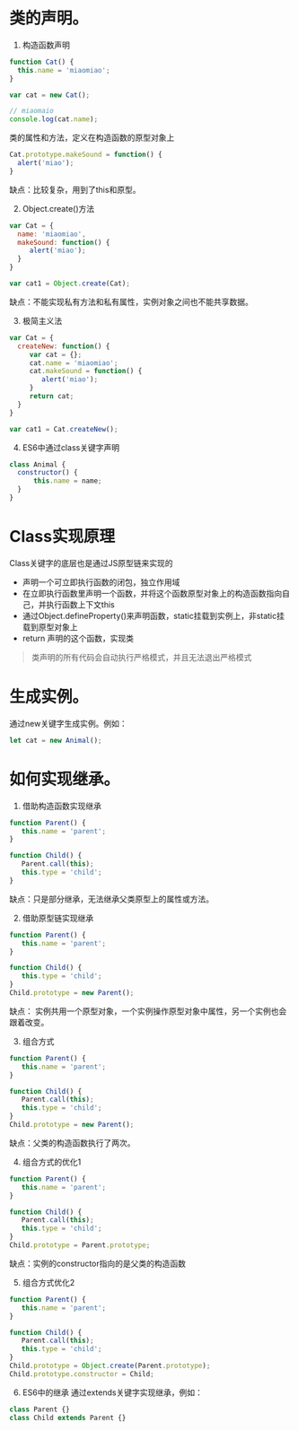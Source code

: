 # 类的声明。

1. 构造函数声明

  ```javascript
  function Cat() {
    this.name = 'miaomiao';
  }

  var cat = new Cat();

  // miaomaio
  console.log(cat.name);
  ```

  类的属性和方法，定义在构造函数的原型对象上

  ```javascript
  Cat.prototype.makeSound = function() {
    alert('miao');
  }
  ```

  缺点：比较复杂，用到了this和原型。

2. Object.create()方法

  ```javascript
  var Cat = {
    name: 'miaomiao',
    makeSound: function() {
       alert('miao');
    }
  }

  var cat1 = Object.create(Cat);
  ```

  缺点：不能实现私有方法和私有属性，实例对象之间也不能共享数据。

3. 极简主义法

  ```javascript
  var Cat = {
    createNew: function() {
       var cat = {};
       cat.name = 'miaomiao';
       cat.makeSound = function() {
          alert('miao');
       }
       return cat;
    }
  }

  var cat1 = Cat.createNew();
  ```

4. ES6中通过class关键字声明

  ```javascript
  class Animal {
    constructor() {
        this.name = name;
    }
  }
  ```
  
# Class实现原理

Class关键字的底层也是通过JS原型链来实现的

* 声明一个可立即执行函数的闭包，独立作用域
* 在立即执行函数里声明一个函数，并将这个函数原型对象上的构造函数指向自己，并执行函数上下文this
* 通过Object.defineProperty()来声明函数，static挂载到实例上，非static挂载到原型对象上
* return 声明的这个函数，实现类

> 类声明的所有代码会自动执行严格模式，并且无法退出严格模式

# 生成实例。

通过new关键字生成实例。例如：

```javascript
let cat = new Animal();
```

# 如何实现继承。

1. 借助构造函数实现继承

  ```javascript
  function Parent() {
     this.name = 'parent';
  }

  function Child() {
     Parent.call(this);
     this.type = 'child';
  }
  ```

  缺点：只是部分继承，无法继承父类原型上的属性或方法。

2. 借助原型链实现继承

  ```javascript
  function Parent() {
     this.name = 'parent';
  }

  function Child() {
     this.type = 'child';
  }
  Child.prototype = new Parent();
  ```

  缺点： 实例共用一个原型对象，一个实例操作原型对象中属性，另一个实例也会跟着改变。

3. 组合方式

  ```javascript
  function Parent() {
     this.name = 'parent';
  }

  function Child() {
     Parent.call(this);
     this.type = 'child';
  }
  Child.prototype = new Parent();
  ```

  缺点：父类的构造函数执行了两次。

4. 组合方式的优化1

  ```javascript
  function Parent() {
     this.name = 'parent';
  }

  function Child() {
     Parent.call(this);
     this.type = 'child';
  }
  Child.prototype = Parent.prototype;
  ```

  缺点：实例的constructor指向的是父类的构造函数

5. 组合方式优化2

  ```javascript
  function Parent() {
     this.name = 'parent';
  }

  function Child() {
     Parent.call(this);
     this.type = 'child';
  }
  Child.prototype = Object.create(Parent.prototype);
  Child.prototype.constructor = Child;
  ```

6. ES6中的继承 通过extends关键字实现继承，例如：

  ```javascript
  class Parent {}
  class Child extends Parent {}
  ```
